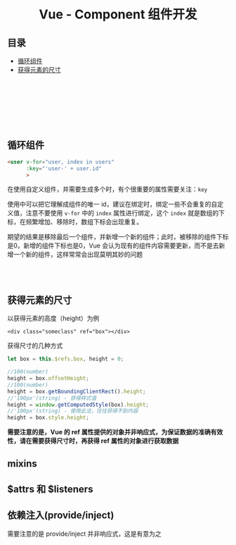 # <div align="center">Vue - Component 组件开发</div>

## 目录

- [循环组件](#循环组件)
- [获得元素的尺寸](#获得元素的尺寸)

<br><br><br><br><br><br>

## 循环组件

```html
<user v-for="user, index in users"      
      :key="'user-' + user.id"
      >
```
在使用自定义组件，并需要生成多个时，有个很重要的属性需要关注：`key`

使用中可以把它理解成组件的唯一 id，建议在绑定时，绑定一些不会重复的自定义值，注意不要使用 `v-for` 中的 `index` 属性进行绑定，这个 `index` 就是数组的下标，在频繁增加、移除时，数组下标会出现重复。

期望的结果是移除最后一个组件，并新增一个新的组件；此时，被移除的组件下标是0，新增的组件下标也是0，Vue 会认为现有的组件内容需要更新，而不是去新增一个新的组件，这样常常会出现莫明其妙的问题

<br><br>

## 获得元素的尺寸

以获得元素的高度（height）为例

```vue
<div class="someclass" ref="box"></div>
```

获得尺寸的几种方式

```js
let box = this.$refs.box, height = 0;

//100(number)
height = box.offsetHeight;
//100(number)
height = box.getBoundingClientRect().height;
//'100px'(string) - 获得样式值
height = window.getComputedStyle(box).height;
//'100px'(string) - 使用此法，往往获得不到内容
height = box.style.height;
```

**需要注意的是，Vue 的 ref 属性提供的对象并非响应式，为保证数据的准确有效性，请在需要获得尺寸时，再获得 ref 属性的对象进行获取数据**

## mixins

## $attrs 和 $listeners

## 依赖注入(provide/inject)

需要注意的是 provide/inject 并非响应式，这是有意为之
